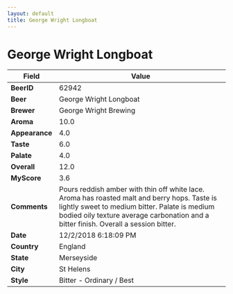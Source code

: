 ```yaml
---
layout: default
title: George Wright Longboat
---
```


# George Wright Longboat

| Field         | Value     |
|---------------|-----------|
| **BeerID** | 62942 |
| **Beer** | George Wright Longboat |
| **Brewer** | George Wright Brewing |
| **Aroma** | 10.0 |
| **Appearance** | 4.0 |
| **Taste** | 6.0 |
| **Palate** | 4.0 |
| **Overall** | 12.0 |
| **MyScore** | 3.6 |
| **Comments** | Pours reddish amber with thin off white lace. Aroma has roasted malt and berry hops. Taste is lightly sweet to medium bitter. Palate is medium bodied oily texture average carbonation and a bitter finish. Overall a session bitter. |
| **Date** | 12/2/2018 6:18:09 PM |
| **Country** | England |
| **State** | Merseyside |
| **City** | St Helens |
| **Style** | Bitter - Ordinary / Best |
